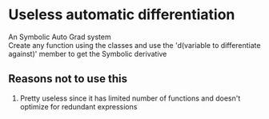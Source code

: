 # Useless automatic differentiation
An Symbolic Auto Grad system <br>
Create any function using the classes and use the 'd(variable to differentiate against)' member to get the  Symbolic derivative <br>
## Reasons not to use this
1) Pretty useless since it has limited number of functions and doesn't optimize for redundant expressions <br>
